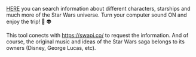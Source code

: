 [HERE](https://palomaviolin.github.io/starwars-searcher/) you can search information about different characters, starships and much more of the Star Wars universe. Turn your computer sound ON and enjoy the trip! 🚀 👽

This tool conects with https://swapi.co/ to request the information. And of course, the original music and ideas of the Star Wars saga belongs to its owners (Disney, George Lucas, etc).


